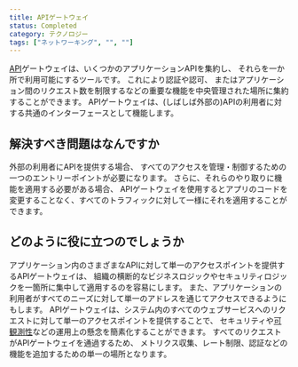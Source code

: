 ```yaml
---
title: APIゲートウェイ
status: Completed
category: テクノロジー
tags: ["ネットワーキング", "", ""]
---
```


[API](/ja/application-programming-interface/)ゲートウェイは、いくつかのアプリケーションAPIを集約し、
それらを一か所で利用可能にするツールです。
これにより認証や認可、
またはアプリケーション間のリクエスト数を制限するなどの重要な機能を中央管理された場所に集約することができます。
APIゲートウェイは、(しばしば外部の)APIの利用者に対する共通のインターフェースとして機能します。

## 解決すべき問題はなんですか

外部の利用者にAPIを提供する場合、
すべてのアクセスを管理・制御するための一つのエントリーポイントが必要になります。
さらに、それらのやり取りに機能を適用する必要がある場合、
APIゲートウェイを使用するとアプリのコードを変更することなく、すべてのトラフィックに対して一様にそれを適用することができます。

## どのように役に立つのでしょうか

アプリケーション内のさまざまなAPIに対して単一のアクセスポイントを提供するAPIゲートウェイは、
組織の横断的なビジネスロジックやセキュリティロジックを一箇所に集中して適用するのを容易にします。
また、アプリケーションの利用者がすべてのニーズに対して単一のアドレスを通じてアクセスできるようにもします。
APIゲートウェイは、システム内のすべてのウェブサービスへのリクエストに対して単一のアクセスポイントを提供することで、
セキュリティや[可観測性](/ja/observability/)などの運用上の懸念を簡素化することができます。
すべてのリクエストがAPIゲートウェイを通過するため、
メトリクス収集、レート制限、認証などの機能を追加するための単一の場所となります。

